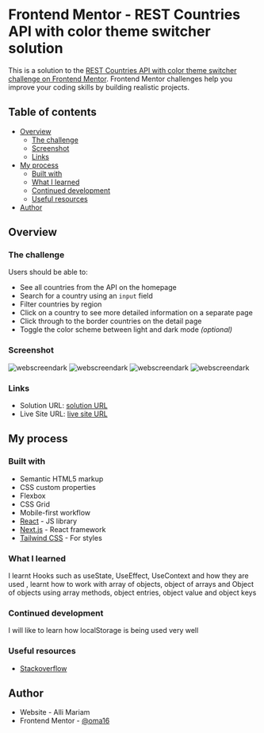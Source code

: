 # Frontend Mentor - REST Countries API with color theme switcher solution

This is a solution to the [REST Countries API with color theme switcher challenge on Frontend Mentor](https://www.frontendmentor.io/challenges/rest-countries-api-with-color-theme-switcher-5cacc469fec04111f7b848ca). Frontend Mentor challenges help you improve your coding skills by building realistic projects. 

## Table of contents

- [Overview](#overview)
  - [The challenge](#the-challenge)
  - [Screenshot](#screenshot)
  - [Links](#links)
- [My process](#my-process)
  - [Built with](#built-with)
  - [What I learned](#what-i-learned)
  - [Continued development](#continued-development)
  - [Useful resources](#useful-resources)
- [Author](#author)




## Overview

### The challenge

Users should be able to:

- See all countries from the API on the homepage
- Search for a country using an `input` field
- Filter countries by region
- Click on a country to see more detailed information on a separate page
- Click through to the border countries on the detail page
- Toggle the color scheme between light and dark mode *(optional)*

### Screenshot

![webscreendark](./webscreendark)
![webscreendark](./webscreenlight)
![webscreendark](./mobscreendark)
![webscreendark](./mobscreenlight)



### Links

- Solution URL: [solution URL](https://github.com/oma16/Rest-Countries)
- Live Site URL: [live site URL](https://rest-countries-pi-five.vercel.app/)

## My process

### Built with

- Semantic HTML5 markup
- CSS custom properties
- Flexbox
- CSS Grid
- Mobile-first workflow
- [React](https://reactjs.org/) - JS library
- [Next.js](https://nextjs.org/) - React framework
- [Tailwind CSS](https://tailwindcss.com/) - For styles



### What I learned

I learnt Hooks such as useState, UseEffect, UseContext and how they are used , learnt how to work with array of objects, object of arrays and Object of objects using array methods, object entries, object value and object keys



### Continued development

I will like to learn how localStorage is being used very well



### Useful resources

- [Stackoverflow](https://stackoverflow.com/) 



## Author

- Website - Alli Mariam
- Frontend Mentor - [@oma16](https://www.frontendmentor.io/profile/oma16)



